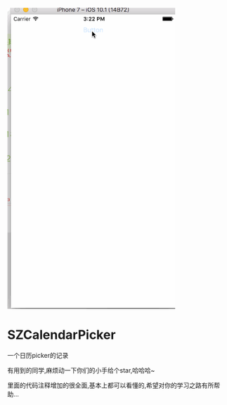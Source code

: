 ![image](https://github.com/cabbageTingZhang/SZCalendarPicker/blob/master/calendar.gif)

# SZCalendarPicker

一个日历picker的记录

有用到的同学,麻烦动一下你们的小手给个star,哈哈哈~

里面的代码注释增加的很全面,基本上都可以看懂的,希望对你的学习之路有所帮助…
